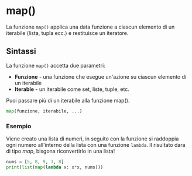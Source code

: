 # map()
La funzione `map()` applica una data funzione a ciascun elemento di un iterabile (lista, tupla ecc.) e restituisce un iteratore.

## Sintassi
La funzione `map()` accetta due parametri:
* **Funzione** - una funzione che esegue un'azione su ciascun elemento di un iterabile
* **Iterable** - un iterabile come set, liste, tuple, etc.

Puoi passare più di un iterabile alla funzione map().
```py
map(funzione, iterabile, ...)
```

### Esempio
Viene creato una lista di numeri, in seguito con la funzione si raddoppia ogni numero all'interno della lista con una funzione `lambda`.
Il risultato dara di tipo *map*, bisgona riconvertirlo in una lista!
```py
nums = [5, 8, 9, 3, 8]
print(list(map(lambda x: x*x, nums)))
```
